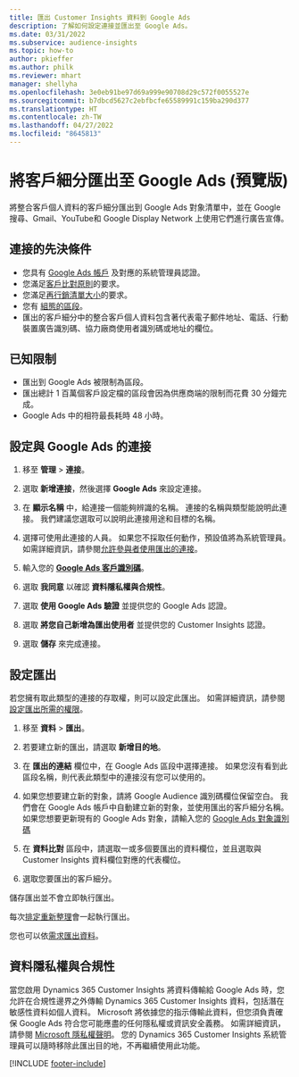 ```yaml
---
title: 匯出 Customer Insights 資料到 Google Ads
description: 了解如何設定連接並匯出至 Google Ads。
ms.date: 03/31/2022
ms.subservice: audience-insights
ms.topic: how-to
author: pkieffer
ms.author: philk
ms.reviewer: mhart
manager: shellyha
ms.openlocfilehash: 3e0eb91be97d69a999e90708d29c572f0055527e
ms.sourcegitcommit: b7dbcd5627c2ebfbcfe65589991c159ba290d377
ms.translationtype: HT
ms.contentlocale: zh-TW
ms.lasthandoff: 04/27/2022
ms.locfileid: "8645813"
---
```

# <a name="export-segments-to-google-ads-preview"></a>將客戶細分匯出至 Google Ads (預覽版)

將整合客戶個人資料的客戶細分匯出到 Google Ads 對象清單中，並在 Google 搜尋、Gmail、YouTube和 Google Display Network 上使用它們進行廣告宣傳。 


## <a name="prerequisites-for-connection"></a>連接的先決條件

-   您具有 [Google Ads 帳戶](https://ads.google.com/) 及對應的系統管理員認證。
-   您滿足[客戶比對原則](https://support.google.com/adspolicy/answer/6299717)的要求。
-   您滿足[再行銷清單大小](https://support.google.com/google-ads/answer/7558048)的要求。
-   您有 [組態的區段](segments.md)。
-   匯出的客戶細分中的整合客戶個人資料包含著代表電子郵件地址、電話、行動裝置廣告識別碼、協力廠商使用者識別碼或地址的欄位。

## <a name="known-limitations"></a>已知限制

- 匯出到 Google Ads 被限制為區段。
- 匯出總計 1 百萬個客戶設定檔的區段會因為供應商端的限制而花費 30 分鐘完成。 
- Google Ads 中的相符最長耗時 48 小時。

## <a name="set-up-connection-to-google-ads"></a>設定與 Google Ads 的連接

1. 移至 **管理** > **連接**。

1. 選取 **新增連接**，然後選擇 **Google Ads** 來設定連接。

1. 在 **顯示名稱** 中，給連接一個能夠辨識的名稱。 連接的名稱與類型能說明此連接。 我們建議您選取可以說明此連接用途和目標的名稱。

1. 選擇可使用此連接的人員。 如果您不採取任何動作，預設值將為系統管理員。 如需詳細資訊，請參閱[允許參與者使用匯出的連接](connections.md#allow-contributors-to-use-a-connection-for-exports)。

1. 輸入您的 **[Google Ads 客戶識別碼](https://support.google.com/google-ads/answer/1704344)**。

1. 選取 **我同意** 以確認 **資料隱私權與合規性**。

1. 選取 **使用 Google Ads 驗證** 並提供您的 Google Ads 認證。

1. 選取 **將您自己新增為匯出使用者** 並提供您的 Customer Insights 認證。

1. 選取 **儲存** 來完成連接。 

## <a name="configure-an-export"></a>設定匯出

若您擁有取此類型的連接的存取權，則可以設定此匯出。 如需詳細資訊，請參閱[設定匯出所需的權限](export-destinations.md#set-up-a-new-export)。

1. 移至 **資料** > **匯出**。

1. 若要建立新的匯出，請選取 **新增目的地**。

1. 在 **匯出的連結** 欄位中，在 Google Ads 區段中選擇連接。 如果您沒有看到此區段名稱，則代表此類型中的連接沒有您可以使用的。

1. 如果您想要建立新的對象，請將 Google Audience 識別碼欄位保留空白。 我們會在 Google Ads 帳戶中自動建立新的對象，並使用匯出的客戶細分名稱。 如果您想要更新現有的 Google Ads 對象，請輸入您的 [Google Ads 對象識別碼](https://support.google.com/google-ads/answer/7558048?hl=en#:~:text=Audience%20lists%20is%20a%20section,Display%20Network%20through%20remarketing%20campaigns.)

1. 在 **資料比對** 區段中，請選取一或多個要匯出的資料欄位，並且選取與 Customer Insights 資料欄位對應的代表欄位。

1. 選取您要匯出的客戶細分。 

儲存匯出並不會立即執行匯出。

每次[排定重新整理](system.md#schedule-tab)會一起執行匯出。 

您也可以依[需求匯出資料](export-destinations.md#run-exports-on-demand)。 

## <a name="data-privacy-and-compliance"></a>資料隱私權與合規性

當您啟用 Dynamics 365 Customer Insights 將資料傳輸給 Google Ads 時，您允許在合規性邊界之外傳輸 Dynamics 365 Customer Insights 資料，包括潛在敏感性資料如個人資料。 Microsoft 將依據您的指示傳輸此資料，但您須負責確保 Google Ads 符合您可能應盡的任何隱私權或資訊安全義務。 如需詳細資訊，請參閱 [Microsoft 隱私權聲明](https://go.microsoft.com/fwlink/?linkid=396732)。
您的 Dynamics 365 Customer Insights 系統管理員可以隨時移除此匯出目的地，不再繼續使用此功能。


[!INCLUDE [footer-include](includes/footer-banner.md)]
